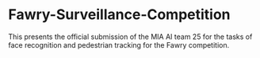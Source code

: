 # Fawry-Surveillance-Competition
This presents the official submission of the MIA AI team 25 for the tasks of face recognition and pedestrian tracking for the Fawry competition.
